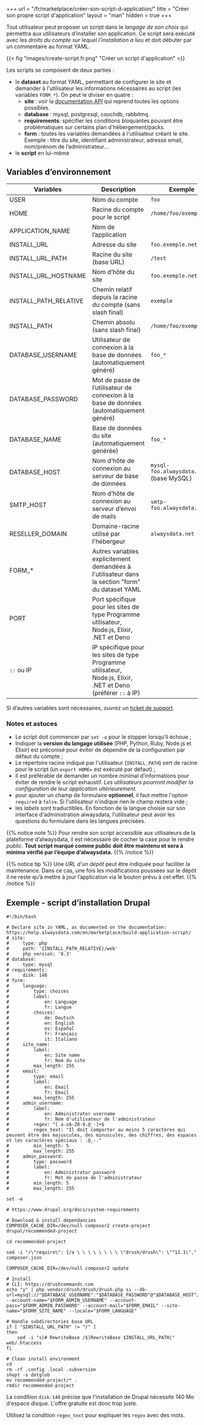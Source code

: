 +++
url = "/fr/marketplace/créer-son-script-d-application/"
title = "Créer son propre script d'application"
layout = "man"
hidden = true
+++

Tout utilisateur peut proposer un script dans le *langage de son choix* qui permettra aux utilisateurs d’installer son application. Ce script sera exécuté avec les *droits du compte sur lequel l’installation a lieu* et doit débuter par un commentaire au format YAML.

{{< fig "images/create-script.fr.png" "Créer un script d'application" >}}

Les scripts se composent de deux parties :

* le **dataset** au format YAML, permettant de configurer le site et demander à l'utilisateur les informations nécessaires au script (les variables `FORM_*`). On peut le diviser en quatre :
    * **site** : voir la [documentation API](https://api.alwaysdata.com/v1/site/doc/) qui reprend toutes les options possibles.
    * **database** : mysql, postgresql, couchdb, rabbitmq.
    * **requirements**: spécifier les conditions bloquantes pouvant être problématiques sur certains plan d'hébergement/packs.
    * **form** : toutes les variables demandées à l'utilisateur créant le site. Exemple : titre du site, identifiant administrateur, adresse email, nom/prénom de l’administrateur...
* le **script** en lui-même


## Variables d’environnement

| Variables             | Description                                                                                           | Exemple                                 |
|-----------------------|-------------------------------------------------------------------------------------------------------|-----------------------------------------|
| USER                  | Nom du compte                                                                                         | `foo`                                   |
| HOME                  | Racine du compte pour le script                                                                       | `/home/foo/exemple/`                    |
| APPLICATION_NAME      | Nom de l’application                                                                                  |                                         |
| INSTALL_URL           | Adresse du site                                                                                       | `foo.exemple.net/test`                  |
| INSTALL_URL_PATH      | Racine du site (base URL)                                                                             | `/test`                                 |
| INSTALL_URL_HOSTNAME  | Nom d’hôte du site                                                                                    | `foo.exemple.net`                       |
| INSTALL_PATH_RELATIVE | Chemin relatif depuis la racine du compte (sans slash final)                                          | `exemple`                               |
| INSTALL_PATH          | Chemin absolu (sans slash final)                                                                      | `/home/foo/exemple`                     |
| DATABASE_USERNAME     | Utilisateur de connexion à la base de données (automatiquement généré)                                | `foo_*`                                 |
| DATABASE_PASSWORD     | Mot de passe de l’utilisateur de connexion à la base de données (automatiquement généré)              |                                         |
| DATABASE_NAME         | Base de données du site (automatiquement générée)                                                     | `foo_*`                                 |
| DATABASE_HOST         | Nom d’hôte de connexion au serveur de base de données                                                 | `mysql-foo.alwaysdata.net` (base MySQL) |
| SMTP_HOST             | Nom d’hôte de connexion au serveur d’envoi de mails                                                   | `smtp-foo.alwaysdata.net`               |
| RESELLER_DOMAIN       | Domaine-racine utilisé par l'hébergeur                                                                | `alwaysdata.net`                        |
| FORM_*                | Autres variables explicitement demandées à l'utilisateur dans la section "form" du dataset YAML       |                                         |
| PORT                  | Port spécifique pour les sites de type Programme utilisateur, Node.js, Elixir, .NET et Deno                |                                         |
| `::` ou IP         | IP spécifique pour les sites de type Programme utilisateur, Node.js, Elixir, .NET et Deno (préférer `::` à IP) |                                         |

Si d’autres variables sont nécessaires, ouvrez un [ticket de support](https://admin.alwaysdata.com/support/add/).


### Notes et astuces

* Le script doit commencer par `set -e` pour le stopper lorsqu’il échoue ;
* Indiquer la **version du langage utilisée** (PHP, Python, Ruby, Node.js et Elixir) est préconisé pour éviter de dépendre de la configuration par défaut du compte ;
* Le répertoire racine indiqué par l'utilisateur (`INSTALL_PATH`) sert de racine pour le script (un `export HOME=` est exécuté par défaut) ;
* Il est préférable de demander un nombre minimal d’informations pour éviter de rendre le script exhaustif. _Les utilisateurs pourront modifier la configuration de leur application ultérieurement._
* pour ajouter un champ de formulaire **optionnel**, il faut mettre l'option `required` à `false`. Si l'utilisateur n'indique rien le champ restera vide ;
* les *labels* sont traductibles. En fonction de la langue choisie sur son interface d'administration alwaysdata, l'utilisateur peut avoir les questions du formulaire dans les langues précisées.



{{% notice note %}}
Pour rendre son script accessible aux utilisateurs de la plateforme d’alwaysdata, il est nécessaire de cocher la case pour le rendre _public_. **Tout script marqué comme public doit être maintenu et sera à minima vérifié par l’équipe d’alwaysdata.**
{{% /notice %}}

{{% notice tip %}}
Une _URL d’un dépôt_ peut être indiquée pour faciliter la maintenance. Dans ce cas, une fois les modifications poussées sur le dépôt il ne reste qu’à mettre à jour l’application via le bouton prévu à cet effet.
{{% /notice %}}

## Exemple - script d’installation Drupal

```
#!/bin/bash

# Declare site in YAML, as documented on the documentation: https://help.alwaysdata.com/en/marketplace/build-application-script/
# site:
#     type: php
#     path: '{INSTALL_PATH_RELATIVE}/web'
#     php_version: '8.3'
# database:
#     type: mysql
# requirements:
#     disk: 140
# form:
#     language:
#         type: choices
#         label:
#             en: Language
#             fr: Langue
#         choices:
#             de: Deutsch
#             en: English
#             es: Español
#             fr: Français
#             it: Italiano
#     site_name:
#         label:
#             en: Site name
#             fr: Nom du site
#         max_length: 255
#     email:
#         type: email
#         label:
#             en: Email
#             fr: Email
#         max_length: 255
#     admin_username:
#         label:
#             en: Administrator username
#             fr: Nom d'utilisateur de l'administrateur
#         regex: ^[ a-zA-Z0-9.@_-]+$
#         regex_text: "Il doit comporter au moins 5 caractères qui peuvent être des majuscules, des minuscules, des chiffres, des espaces et les caractères spéciaux : .@_-."
#         min_length: 5
#         max_length: 255
#     admin_password:
#         type: password
#         label:
#             en: Administrator password
#             fr: Mot de passe de l'administrateur
#         min_length: 5
#         max_length: 255

set -e

# https://www.drupal.org/docs/system-requirements

# Download & install dependancies
COMPOSER_CACHE_DIR=/dev/null composer2 create-project drupal/recommended-project

cd recommended-project

sed -i "/\"require\": {/a \ \ \ \ \ \ \ \ \"drush/drush\": \"^12.1\"," composer.json

COMPOSER_CACHE_DIR=/dev/null composer2 update

# Install
# CLI: https://drushcommands.com
echo "y" | php vendor/drush/drush/drush.php si --db-url=mysql://"$DATABASE_USERNAME":"$DATABASE_PASSWORD"@"$DATABASE_HOST"/"$DATABASE_NAME" --account-name="$FORM_ADMIN_USERNAME" --account-pass="$FORM_ADMIN_PASSWORD" --account-mail="$FORM_EMAIL" --site-name="$FORM_SITE_NAME" --locale="$FORM_LANGUAGE"

# Handle subdirectories base URL
if [ "$INSTALL_URL_PATH" != "/" ]
then
    sed -i "s|# RewriteBase /$|RewriteBase $INSTALL_URL_PATH|" web/.htaccess
fi

# Clean install environment
cd
rm -rf .config .local .subversion
shopt -s dotglob
mv recommended-project/* .
rmdir recommended-project
```

La condition `disk:140` précise que l'installation de Drupal nécessite 140 Mo d'espace disque. L'offre gratuite est donc trop juste.

Utilisez la condition `regex_text` pour expliquer les `regex` avec des mots.

